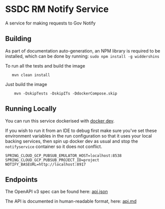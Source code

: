 # SSDC RM Notify Service
A service for making requests to Gov Notify

## Building
As part of documentation auto-generation, an NPM library is required to be installed, which can be done by running: `sudo npm install -g widdershins`

To run all the tests and build the image
```  
   mvn clean install
```

Just build the image
```
    mvn -DskipTests -DskipITs -DdockerCompose.skip
```

## Running Locally

You can run this service dockerised with [docker dev](https://github.com/ONSdigital/ssdc-rm-docker-dev). 

If you wish to run it from an IDE to debug first make sure you've set these environment variables in the run configuration so that it uses your local backing services, then spin up docker dev as usual and stop the `notifyservice` container so it does not conflict. 

```shell
SPRING_CLOUD_GCP_PUBSUB_EMULATOR_HOST=localhost:8538
SPRING_CLOUD_GCP_PUBSUB_PROJECT_ID=project
NOTIFY_BASEURL=http://localhost:8917
```

## Endpoints
The OpenAPI v3 spec can be found here: [api.json](docs/api.json)

The API is documented in human-readable format, here: [api.md](docs/api.md)